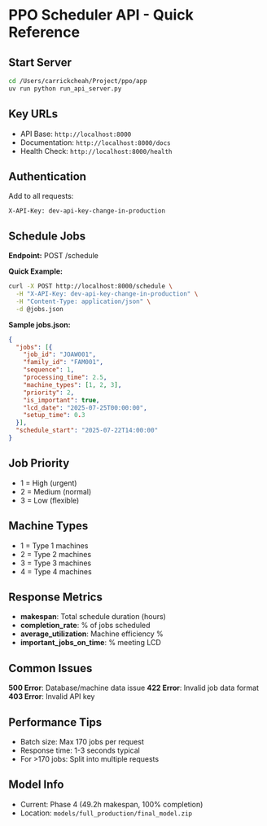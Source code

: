 # PPO Scheduler API - Quick Reference

## Start Server
```bash
cd /Users/carrickcheah/Project/ppo/app
uv run python run_api_server.py
```

## Key URLs
- API Base: `http://localhost:8000`
- Documentation: `http://localhost:8000/docs`
- Health Check: `http://localhost:8000/health`

## Authentication
Add to all requests:
```
X-API-Key: dev-api-key-change-in-production
```

## Schedule Jobs

**Endpoint:** POST /schedule

**Quick Example:**
```bash
curl -X POST http://localhost:8000/schedule \
  -H "X-API-Key: dev-api-key-change-in-production" \
  -H "Content-Type: application/json" \
  -d @jobs.json
```

**Sample jobs.json:**
```json
{
  "jobs": [{
    "job_id": "JOAW001",
    "family_id": "FAM001", 
    "sequence": 1,
    "processing_time": 2.5,
    "machine_types": [1, 2, 3],
    "priority": 2,
    "is_important": true,
    "lcd_date": "2025-07-25T00:00:00",
    "setup_time": 0.3
  }],
  "schedule_start": "2025-07-22T14:00:00"
}
```

## Job Priority
- 1 = High (urgent)
- 2 = Medium (normal)
- 3 = Low (flexible)

## Machine Types
- 1 = Type 1 machines
- 2 = Type 2 machines
- 3 = Type 3 machines
- 4 = Type 4 machines

## Response Metrics
- **makespan**: Total schedule duration (hours)
- **completion_rate**: % of jobs scheduled
- **average_utilization**: Machine efficiency %
- **important_jobs_on_time**: % meeting LCD

## Common Issues

**500 Error**: Database/machine data issue
**422 Error**: Invalid job data format
**403 Error**: Invalid API key

## Performance Tips
- Batch size: Max 170 jobs per request
- Response time: 1-3 seconds typical
- For >170 jobs: Split into multiple requests

## Model Info
- Current: Phase 4 (49.2h makespan, 100% completion)
- Location: `models/full_production/final_model.zip`